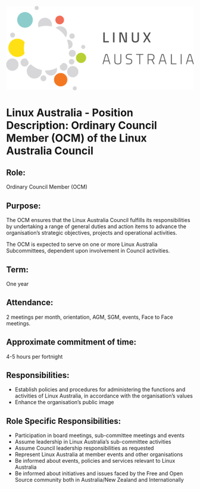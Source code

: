 ![Linux Australia](images/Linux-Logo-primary.png)

# Linux Australia - Position Description: Ordinary Council Member (OCM) of the Linux Australia Council

## Role:
Ordinary Council Member (OCM)

## Purpose:
The OCM ensures that the Linux Australia Council fulfills its
responsibilities by undertaking a range of general duties and action items to advance the
organisation’s strategic objectives, projects and operational activities.

The OCM is expected to serve on one or more Linux Australia Subcommittees, dependent upon involvement
in Council activities.

## Term:
One year

## Attendance:
2 meetings per month, orientation, AGM, SGM, events, Face to Face meetings.

## Approximate commitment of time:
4-5 hours per fortnight

## Responsibilities:
* Establish policies and procedures for administering the functions and activities of Linux Australia,
in accordance with the organisation’s values
* Enhance the organisation’s public image

## Role Specific Responsibilities:
* Participation in board meetings, sub-committee meetings and events
* Assume leadership in Linux Australia’s sub-committee activities
* Assume Council leadership responsibilities as requested
* Represent Linux Australia at member events and other organisations
* Be informed about events, policies and services relevant to Linux Australia
* Be informed about initiatives and issues faced by the Free and Open Source community both in
Australia/New Zealand and Internationally
